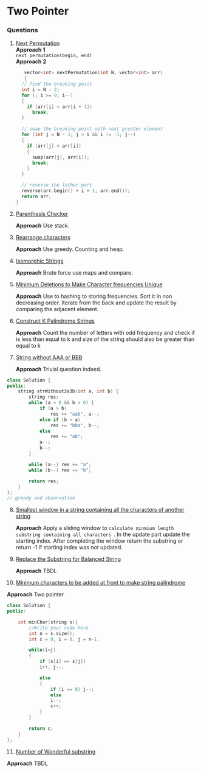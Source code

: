 # Two Pointer

### Questions

1. [Next Permutation](https://www.geeksforgeeks.org/problems/next-permutation5226/1) <br/>
   **Approach 1**<br/>
   `next_permutation(begin, end)` <br/>
   **Approach 2**<br/>

   ```cpp
      vector<int> nextPermutation(int N, vector<int> arr)
      {
     // find the breaking point
     int i = N - 2;
     for (; i >= 0; i--)
     {
       if (arr[i] < arr[i + 1])
         break;
     }

     // swap the breaking point with next greater element
     for (int j = N - 1; j > i && i != -1; j--)
     {
       if (arr[j] > arr[i])
       {
         swap(arr[j], arr[i]);
         break;
       }
     }

     // reverse the lather part
     reverse(arr.begin() + i + 1, arr.end());
     return arr;
   }
   ```

2. [Parenthesis Checker](https://www.geeksforgeeks.org/problems/parenthesis-checker2744/1)
   <p><b>Approach</b> Use stack. </p>

3. [Rearrange characters](https://practice.geeksforgeeks.org/problems/rearrange-characters4649/1)
   <p><b>Approach</b> Use greedy. Counting and heap.</p>

4. [Isomorphic Strings](https://www.geeksforgeeks.org/problems/isomorphic-strings-1587115620/1)
   <p><b>Approach</b> Brute force use maps and compare.</p>

5. [Minimum Deletions to Make Character frequencies Unique](https://leetcode.com/problems/minimum-deletions-to-make-character-frequencies-unique/description/)
   <p><b>Approach</b> Use to hashing to storing frequencies. Sort it in non decreasing order. Iterate from the back and update the result by comparing the adjacent element.</p>

6. [Construct K Palindrome Strings](https://leetcode.com/problems/construct-k-palindrome-strings/description/)
   <p><b>Approach</b> Count the number of letters with odd frequency and check if is less than equal to k and size of the string should also be greater than equal to k</p>

7. [String without AAA or BBB](https://leetcode.com/problems/string-without-aaa-or-bbb/description/)
   <p><b>Approach</b> Trivial question indeed.</p>

```cpp
class Solution {
public:
    string strWithout3a3b(int a, int b) {
        string res;
        while (a > 0 && b > 0) {
            if (a > b)
                res += "aab", a--;
            else if (b > a)
                res += "bba", b--;
            else
                res += "ab";
            a--;
            b--;
        }

        while (a--) res += "a";
        while (b--) res += "b";

        return res;
    }
};
// greedy and observation
```

8. [Smallest window in a string containing all the characters of another string](https://www.geeksforgeeks.org/problems/smallest-window-in-a-string-containing-all-the-characters-of-another-string-1587115621/1)
   <p><b>Approach</b> Apply a sliding window to <code>calculate minmium length substring containing all characters </code>. In the update part update the starting index. After completing the window return the substring or return -1 if starting index was not updated.</p>

9. [Replace the Substring for Balanced String](https://leetcode.com/problems/replace-the-substring-for-balanced-string/)
   <p><b>Approach</b> TBDL</p>

10. [Minimum characters to be added at front to make string palindrome](https://www.geeksforgeeks.org/problems/minimum-characters-to-be-added-at-front-to-make-string-palindrome/1?itm_source=geeksforgeeks&itm_medium=article&itm_campaign=bottom_sticky_on_article)
   <p><b>Approach</b> Two pointer</p>

```cpp
class Solution {
public:

    int minChar(string s){
        //Write your code here
        int n = s.size();
        int c = 0, i = 0, j = n-1;

        while(i<j)
        {
            if (s[i] == s[j])
            i++, j--;

            else
            {
                if (i == 0) j--;
                else
                i--;
                c++;
            }
        }

        return c;
    }
};
```

11. [Number of Wonderful substring](https://leetcode.com/problems/number-of-wonderful-substrings/)
   <p><b>Approach</b> TBDL</p>

